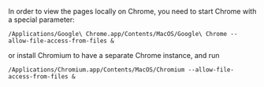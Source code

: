 In order to view the pages locally on Chrome, you need to start Chrome with a special parameter:

    /Applications/Google\ Chrome.app/Contents/MacOS/Google\ Chrome --allow-file-access-from-files &

or install Chromium to have a separate Chrome instance, and run

    /Applications/Chromium.app/Contents/MacOS/Chromium --allow-file-access-from-files &



